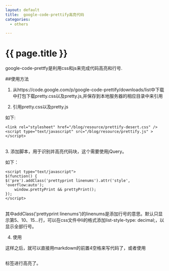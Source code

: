 ```yaml
---
layout: default
title:  google-code-prettify高亮代码
categories:
  - others

---
```

# {{ page.title }}

google-code-prettfy是利用css和js来完成代码高亮和行号.

##使用方法
1. 从https://code.google.com/p/google-code-prettify/downloads/list中下载中打包下载pretty.css以及pretty.js,并保存到本地服务器的相应目录中来引用

2. 引用pretty.css以及pretty.js

如下:

	<link rel="stylesheet" href="/blog/resource/prettify-desert.css" />
	<script type="text/javascript" src="/blog/resource/prettify.js" ></script>
    
<br>
3. 添加脚本，用于识别并高亮代码块，这个需要使用jQuery。

如下：

	<script type="text/javascript">
	$(function() {
	$('pre').addClass('prettyprint linenums').attr('style', 'overflow:auto');
		window.prettyPrint && prettyPrint();
	});
	</script>
<br>
其中addClass('prettyprint linenums')的linenums是添加行号的意思。默认只显示第5、10、15…行，可以在css文件中li的格式添加list-style-type: decimal;，以显示全部行号。

4.  使用

这样之后，就可以直接用markdown的前置4空格来写代码了，或者使用<pre></pre>标签进行高亮了。

